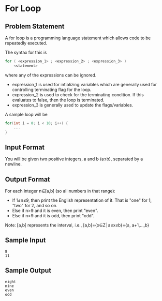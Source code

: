 # For Loop

## Problem Statement

A for loop is a programming language statement which allows code to be repeatedly executed.

The syntax for this is
```cpp
for ( <expression_1> ; <expression_2> ; <expression_3> )
    <statement>
```
where any of the expressions can be ignored.

- expression_1 is used for intializing variables which are generally used for controlling terminating flag for the loop.
- expression_2 is used to check for the terminating condition. If this evaluates to false, then the loop is terminated.
- expression_3 is generally used to update the flags/variables.

A sample loop will be
```cpp
for(int i = 0; i < 10; i++) {
    ...
}
```
## Input Format

You will be given two positive integers, a and b (a≤b), separated by a newline.

## Output Format

For each integer n∈[a,b] (so all numbers in that range):

- If 1≤n≤9, then print the English representation of it. That is "one" for 1, "two" for 2, and so on.
- Else if n>9 and it is even, then print "even".
- Else if n>9 and it is odd, then print "odd".

Note: [a,b] represents the interval, i.e., [a,b]={x∈Z| a≤x≤b}={a, a+1,…,b}

## Sample Input
```
8
11
```
## Sample Output
```
eight
nine
even
odd
```
